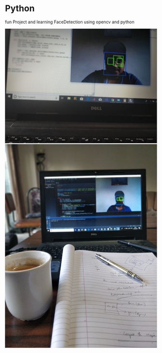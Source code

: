 # Python

fun Project and learning
FaceDetection using opencv and python


![](images/IMG_20180822_191022_Bokeh.jpg)
![](images/IMG_20180822_194536_Bokeh.jpg)

